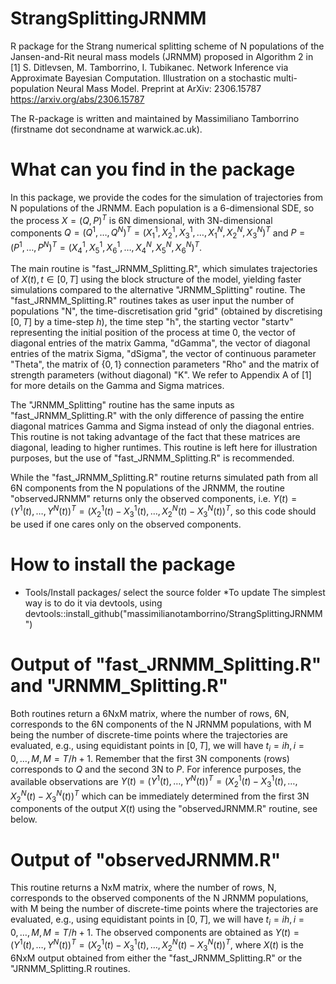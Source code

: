 # StrangSplittingJRNMM

R package for the Strang numerical splitting scheme of N populations of the Jansen-and-Rit neural mass models (JRNMM) proposed in Algorithm 2 in 
[1] S. Ditlevsen, M. Tamborrino, I. Tubikanec. Network Inference via Approximate Bayesian Computation. Illustration on a stochastic multi-population Neural Mass Model. Preprint at ArXiv: 2306.15787 https://arxiv.org/abs/2306.15787 

The R-package is written and maintained by Massimiliano Tamborrino (firstname dot secondname at warwick.ac.uk).

# What can you find in the package
In this package, we provide the codes for the simulation of trajectories from N populations of the JRNMM. Each population is a 6-dimensional SDE, so the process $X=(Q,P)^T$ is 6N dimensional, with 3N-dimensional components $Q=(Q^1,\ldots, Q^N)^T=(X_1^1,X_2^1,X_3^1,\ldots, X_1^N,X_2^N,X_3^N)^T$ and $P=(P^1,\ldots, P^N)^T=(X_4^1,X_5^1,X_6^1,\ldots, X_4^N,X_5^N,X_6^N)^T$. 

The main routine is "fast_JRNMM_Splitting.R", which simulates trajectories of $X(t), t\in[0,T]$ using the block structure of the model, yielding faster simulations compared to the alternative "JRNMM_Splitting" routine. The "fast_JRNMM_Splitting.R" routines takes as user input the number of populations "N", the time-discretisation grid "grid" (obtained by discretising $[0,T]$ by a time-step $h$), the time step "h", the starting vector "startv" representing the initial position of the process at time 0, the vector of diagonal entries of the matrix Gamma, "dGamma", the vector of diagonal entries of the matrix Sigma, "dSigma", the vector of continuous parameter "Theta", the matrix of $\{0,1\}$ connection parameters "Rho" and the matrix of strength parameters (without diagonal) "K". We refer to Appendix A of [1] for more details on the Gamma and Sigma matrices. 

The "JRNMM_Splitting" routine has the same inputs as "fast_JRNMM_Splitting.R" with the only difference of passing the entire diagonal matrices Gamma and Sigma instead of only the diagonal entries. This routine is not taking advantage of the fact that these matrices are diagonal, leading to higher runtimes. This routine is left here for illustration purposes, but the use of "fast_JRNMM_Splitting.R" is recommended.

While the "fast_JRNMM_Splitting.R" routine returns simulated path from all 6N components from the N populations of the JRNMM, the routine "observedJRNMM" returns only the observed components, i.e. $Y(t)=(Y^1(t),\ldots, Y^N(t))^T=(X_2^1(t)-X_3^1(t),\ldots,X_2^N(t)-X_3^N(t))^T$, so this code should be used if one cares only on the observed components.  

# How to install the package
* Tools/Install packages/ select the source folder
*To update The simplest way is to do it via devtools, using devtools::install_github("massimilianotamborrino/StrangSplittingJRNMM")

# Output of "fast_JRNMM_Splitting.R" and "JRNMM_Splitting.R"
Both routines return a 6NxM matrix, where the number of rows, 6N, corresponds to the 6N components of the N JRNMM populations, with M being the number of discrete-time points where the trajectories are evaluated, e.g., using equidistant points in $[0,T]$, we will have $t_i=ih, i=0,\ldots, M, M=T/h+1$. Remember that the first 3N components (rows) corresponds to $Q$ and the second 3N to $P$. For inference purposes, the available observations are $Y(t)=(Y^1(t),\ldots, Y^N(t))^T=(X_2^1(t)-X_3^1(t),\ldots,X_2^N(t)-X_3^N(t))^T$ which can be immediately determined from the first 3N components of the output $X(t)$ using the "observedJRNMM.R" routine, see below.

# Output of "observedJRNMM.R" 
This routine returns a NxM matrix, where the number of rows, N, corresponds to the observed components of the N JRNMM populations, with M being the number of discrete-time points where the trajectories are evaluated, e.g., using equidistant points in $[0,T]$, we will have $t_i=ih, i=0,\ldots, M, M=T/h+1$. The observed components are obtained as $Y(t)=(Y^1(t),\ldots, Y^N(t))^T=(X_2^1(t)-X_3^1(t),\ldots,X_2^N(t)-X_3^N(t))^T$, where $X(t)$ is the 6NxM output obtained from either the "fast_JRNMM_Splitting.R" or the "JRNMM_Splitting.R routines.

